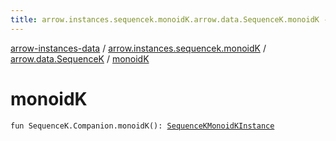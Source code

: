 ```yaml
---
title: arrow.instances.sequencek.monoidK.arrow.data.SequenceK.monoidK - arrow-instances-data
---
```


[arrow-instances-data](../../index.html) / [arrow.instances.sequencek.monoidK](../index.html) / [arrow.data.SequenceK](index.html) / [monoidK](./monoid-k.html)

# monoidK

`fun SequenceK.Companion.monoidK(): `[`SequenceKMonoidKInstance`](../../arrow.instances/-sequence-k-monoid-k-instance/index.html)